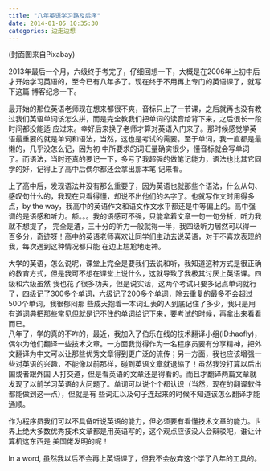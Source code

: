 ```yaml
---
title: "八年英语学习路及后序"
date: 2014-01-05 10:35:30
categories: 边走边想
---
```

(封面图来自Pixabay)

2013年最后一个月，六级终于考完了，仔细回想一下，大概是在2006年上初中后才开始学习英语的，至今已有八年多了。现在终于不用再上专门的英语课了，就写下这篇
博客纪念一下。

最开始的那位英语老师现在想来都很不爽，音标只上了一节课，之后就再也没有教过我们英语单词该怎么拼，而是完全教我们把单词的读音给背下来，之后很长一段时间都没能适
应过来。幸好后来换了老师才算对英语入门来了。那时候感觉学英语最重要的就是单词和语法，当然，这也是考试的需要。至于单词，我一直都是最懒的，几乎没怎么记，因为初
中所要求的词汇量确实很少，懂音标就会写单词了。而语法，当时还真的要记一下，多亏了我超强的做笔记能力，语法也比其它同学的好，记得上了高中后偶尔都还会拿出那本笔
记来看。  

上了高中后，发现语法并没有那么重要了，因为英语也就那些个语法，什么从句、感叹句什么的，我现在只看得懂，却说不出他们的名字了。也就写作文时用得多点，by
the way，我高中的英语作文和语文作文水平都还是中等偏上的。高中强调的是语感和听力。额。。。我的语感可不强，只能拿着文章一句一句分析，听力我就不想提了，
完全是渣，三十分的听力一般就得一半，我四级听力居然可以得一百多分，奇迹呀！高中的英语老师喜欢让同学们主动去说英语，对于不喜欢表现的我，每次遇到这种情况都只能
在边上尴尬地走神。

大学的英语，怎么说呢，课堂上完全是要我们去说和听，我知道这种方式是很正确的教育方式，但是我可不想在课堂上说什么，这就导致了我极其讨厌上英语课。四级和六级虽然
我也花了很多功夫，但是说实话，这两个考试只要多记点单词就行了，四级记了300多个单词，六级记了200多个单词，除去重复的最多不会超过500个单词，我很郁闷那
些成天抱着一本词汇表的人到底记住了多少，我只是用有道词典把那些常见但就是记不住的单词给记下来，要考试的时候，再拿出来看看而已。  
八年了，学的真的不咋的，最近，我加入了伯乐在线的技术翻译小组(ID:haofly)，偶尔为他们翻译一些技术文章。一方面我觉得作为一名程序员要有分享精神，把外
文翻译为中文可以让那些优秀文章得到更广泛的流传；另一方面，我也应该增强一些对英语的兴趣，不能像以前那样，碰到英语文章就退缩了！虽然我没打算以后出国或者跟外国
人打交道，但是看英语的文章还是得看的。而且才翻译两篇文章就发现了以前学习英语的大问题了。单词可以说个个都认识（当然，现在的翻译软件都能做到这一点），但就是有
些词汇以及句子连起来的时候不知道该怎么翻译才能通顺。

作为程序员我们可以不具备听说英语的能力，但必须要有看懂技术文章的能力。世界上绝大多数优秀技术文章都是用英语写的，这个观点应该没人会辩驳吧，谁让计算机这东西是
美国佬发明的呢！

In a word, 虽然我以后不会再上英语课了，但我不会放弃这个学了八年的工具的。
